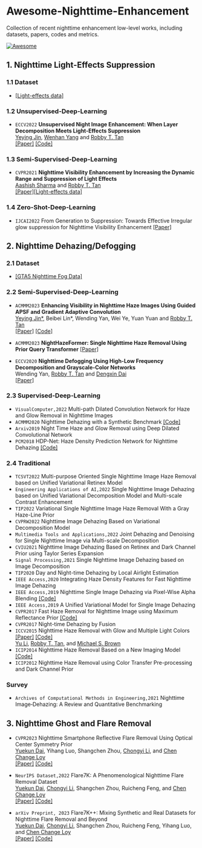 # Awesome-Nighttime-Enhancement
Collection of recent nighttime enhancement low-level works, including datasets, papers, codes and metrics.

[![Awesome](https://cdn.rawgit.com/sindresorhus/awesome/d7305f38d29fed78fa85652e3a63e154dd8e8829/media/badge.svg)](https://github.com/jinyeying/Awesome-Nighttime-Enhancement)

## 1. Nighttime Light-Effects Suppression
### 1.1 Dataset
* [[Light-effects data]](https://www.dropbox.com/sh/ro8fs629ldebzc2/AAD_W78jDffsJhH-smJr0cNSa?dl=0) <br>

### 1.2 Unsupervised-Deep-Learning
* `ECCV2022`
**Unsupervised Night Image Enhancement: When Layer Decomposition Meets Light-Effects Suppression** \
[Yeying Jin](https://jinyeying.github.io/), [Wenhan Yang](https://flyywh.github.io/) and [Robby T. Tan](https://tanrobby.github.io/pub.html)\
[[Paper]](https://www.ecva.net/papers/eccv_2022/papers_ECCV/papers/136970396.pdf)
[[Code]](https://github.com/jinyeying/night-enhancement)

### 1.3 Semi-Supervised-Deep-Learning
* `CVPR2021`
**Nighttime Visibility Enhancement by Increasing the Dynamic Range and Suppression of Light Effects** \
[Aashish Sharma](https://aasharma90.github.io/) and [Robby T. Tan](https://tanrobby.github.io/pub.html) \
[[Paper]](https://openaccess.thecvf.com/content/CVPR2021/papers/Sharma_Nighttime_Visibility_Enhancement_by_Increasing_the_Dynamic_Range_and_Suppression_CVPR_2021_paper.pdf)[[Light-effects data]](https://www.dropbox.com/sh/ro8fs629ldebzc2/AAD_W78jDffsJhH-smJr0cNSa?dl=0)

### 1.4 Zero-Shot-Deep-Learning
* `IJCAI2022`
From Generation to Suppression: Towards Effective Irregular glow suppression for Nighttime Visibility Enhancement
[[Paper]]()

## 2. Nighttime Dehazing/Defogging
### 2.1 Dataset
* [[GTA5 Nighttime Fog Data]](https://www.dropbox.com/sh/gfw44ttcu5czrbg/AACr2GZWvAdwYPV0wgs7s00xa?dl=0) <br>

### 2.2 Semi-Supervised-Deep-Learning
* `ACMMM2023`
**Enhancing Visibility in Nighttime Haze Images Using Guided APSF and Gradient Adaptive Convolution** \
[Yeying Jin*](https://jinyeying.github.io/), Beibei Lin*, Wending Yan, Wei Ye, Yuan Yuan and [Robby T. Tan](https://tanrobby.github.io/pub.html) \
[[Paper]]() [[Code]](https://github.com/jinyeying/nighttime_dehaze)

* `ACMMM2023`
**NightHazeFormer: Single Nighttime Haze Removal Using Prior Query Transformer** [[Paper]](https://arxiv.org/pdf/2305.09533.pdf)

  
* `ECCV2020`
**Nighttime Defogging Using High-Low Frequency Decomposition and Grayscale-Color Networks** \
Wending Yan, [Robby T. Tan](https://tanrobby.github.io/pub.html) and [Dengxin Dai](https://vas.mpi-inf.mpg.de/) \
[[Paper]](https://www.ecva.net/papers/eccv_2020/papers_ECCV/papers/123570460.pdf)


### 2.3 Supervised-Deep-Learning
* `VisualComputer,2022`
Multi-path Dilated Convolution Network for Haze and Glow Removal in Nighttime Images
* `ACMMM2020`
Nighttime Dehazing with a Synthetic Benchmark
[[Code]](https://github.com/chaimi2013/3R)
* `Arxiv2019`
Night Time Haze and Glow Removal using Deep Dilated Convolutional Network
* `PCM2018`
HDP-Net: Haze Density Prediction Network for Nighttime Dehazing
[[Code]](https://github.com/nicholasly/HDP-Net)

### 2.4 Traditional
* `TCSVT2022`
Multi-purpose Oriented Single Nighttime Image Haze Removal based on Unified Variational Retinex Model
* `Engineering Applications of AI,2022`
Single Nighttime Image Dehazing based on Unified Variational Decomposition Model and Multi-scale Contrast Enhancement
* `TIP2022`
Variational Single Nighttime Image Haze Removal With a Gray Haze-Line Prior
* `CVPRW2022`
Nighttime Image Dehazing Based on Variational Decomposition Model
* `Multimedia Tools and Applications,2022`
Joint Dehazing and Denoising for Single Nighttime Image via Multi-scale Decomposition
* `CVIU2021`
Nighttime Image Dehazing Based on Retinex and Dark Channel Prior using Taylor Series Expansion
* `Signal Processing,2021`
Single Nighttime Image Dehazing based on Image Decomposition
* `TIP2020`
Day and Night-time Dehazing by Local Airlight Estimation
* `IEEE Access,2020`
Integrating Haze Density Features for Fast Nighttime Image Dehazing
* `IEEE Access,2019`
Nighttime Single Image Dehazing via Pixel-Wise Alpha Blending
[[Code]](https://github.com/yuteng/nighttime-dehazing)
* `IEEE Access,2019`
A Unified Variational Model for Single Image Dehazing
* `CVPR2017`
Fast Haze Removal for Nighttime Image using Maximum Reflectance Prior
[[Code]](https://github.com/chaimi2013/MRP)
* `CVPR2017`
Night-time Dehazing by Fusion
* `ICCV2015`
Nighttime Haze Removal with Glow and Multiple Light Colors 
[[Paper]](https://www.dropbox.com/s/b7l89f31erqmjr0/2015_iccv_nightdehazing.pdf?dl=0)
[[Code]](https://tanrobby.github.io/code.html)\
[Yu Li](http://yu-li.github.io/), [Robby T. Tan](https://tanrobby.github.io/pub.html), and [Michael S. Brown](https://www.eecs.yorku.ca/~mbrown/)
* `ICIP2014`
Nighttime Haze Removal Based on a New Imaging Model
[[Code]](https://github.com/chaimi2013/NighttimeDehaze)
* `ICIP2012`
Nighttime Haze Removal using Color Transfer Pre-processing and Dark Channel Prior

### Survey
* `Archives of Computational Methods in Engineering,2021`
Nighttime Image‑Dehazing: A Review and Quantitative Benchmarking

## 3. Nighttime Ghost and Flare Removal
* `CVPR2023`
Nighttime Smartphone Reflective Flare Removal Using Optical Center Symmetry Prior\
[Yuekun Dai](https://ykdai.github.io/), Yihang Luo, Shangchen Zhou, [Chongyi Li](https://li-chongyi.github.io/), and [Chen Change Loy](https://www.mmlab-ntu.com/person/ccloy/) \
[[Paper]](https://arxiv.org/abs/2303.15046)
[[Code]](https://github.com/ykdai/BracketFlare)

* `NeurIPS Dataset,2022`
Flare7K: A Phenomenological Nighttime Flare Removal Dataset\
[Yuekun Dai](https://ykdai.github.io/), [Chongyi Li](https://li-chongyi.github.io/), Shangchen Zhou, Ruicheng Feng, and [Chen Change Loy](https://www.mmlab-ntu.com/person/ccloy/) \
[[Paper]](https://arxiv.org/abs/2210.06570) [[Code]](https://github.com/ykdai/Flare7K)

* `arXiv Preprint, 2023`
Flare7K++: Mixing Synthetic and Real Datasets for Nighttime Flare Removal and Beyond\
[Yuekun Dai](https://ykdai.github.io/), [Chongyi Li](https://li-chongyi.github.io/), Shangchen Zhou, Ruicheng Feng, Yihang Luo, and [Chen Change Loy](https://www.mmlab-ntu.com/person/ccloy/)\
[[Paper]](https://arxiv.org/abs/2306.04236) [[Code]](https://github.com/ykdai/Flare7K)



